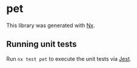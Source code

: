 # pet

This library was generated with [Nx](https://nx.dev).

## Running unit tests

Run `nx test pet` to execute the unit tests via [Jest](https://jestjs.io).
